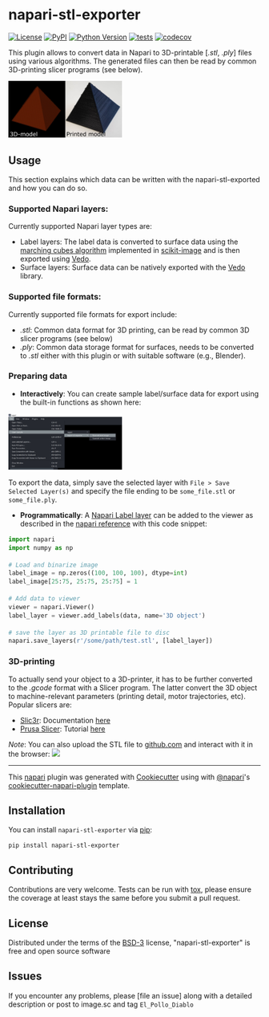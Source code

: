 # napari-stl-exporter

[![License](https://img.shields.io/pypi/l/napari-stl-exporter.svg?color=green)](https://github.com/jo-mueller/napari-stl-exporter/raw/master/LICENSE)
[![PyPI](https://img.shields.io/pypi/v/napari-stl-exporter.svg?color=green)](https://pypi.org/project/napari-stl-exporter)
[![Python Version](https://img.shields.io/pypi/pyversions/napari-stl-exporter.svg?color=green)](https://python.org)
[![tests](https://github.com/jo-mueller/napari-stl-exporter/workflows/tests/badge.svg)](https://github.com/jo-mueller/napari-stl-exporter/actions)
[![codecov](https://codecov.io/gh/jo-mueller/napari-stl-exporter/branch/main/graph/badge.svg?token=9zctLzazD9)](https://codecov.io/gh/jo-mueller/napari-stl-exporter)

This plugin allows to convert data in Napari to 3D-printable [*.stl*, *.ply*] files using various algorithms. The generated files can then be read by common 3D-printing slicer programs (see below).

<img src="https://github.com/jo-mueller/napari-stl-exporter/blob/main/doc/model_and_printed_model.png" width=45% height=45%>

## Usage
This section explains which data can be written with the napari-stl-exported and how you can do so.

### Supported Napari layers:

Currently supported Napari layer types are:
* Label layers: The label data is converted to surface data using the [marching cubes algorithm](https://scikit-image.org/docs/dev/api/skimage.measure.html#skimage.measure.marching_cubes) implemented in [scikit-image](https://scikit-image.org/) and is then exported using [Vedo](https://vedo.embl.es/).
* Surface layers: Surface data can be natively exported with the [Vedo](https://vedo.embl.es/) library.

### Supported file formats:
Currently supported file formats for export include:
* *.stl*: Common data format for 3D printing, can be read by common 3D slicer programs (see below)
* *.ply*: Common data storage format for surfaces, needs to be converted to *.stl* either with this plugin or with suitable software (e.g., Blender).

### Preparing data
- **Interactively**: You can create sample label/surface data for export using the built-in functions as shown here:

<img src="./doc/1_sample_data.png" width=45% height=45%>

To export the data, simply save the selected layer with `File > Save Selected Layer(s)` and specify the file ending to be `some_file.stl` or `some_file.ply`.

- **Programmatically**: A [Napari Label layer](https://napari.org/api/napari.layers.Labels.html) can be added to the viewer as described in the [napari reference](https://napari.org/gallery/add_labels.html?highlight=add_labels) with this code snippet:
```python
import napari
import numpy as np

# Load and binarize image
label_image = np.zeros((100, 100, 100), dtype=int)
label_image[25:75, 25:75, 25:75] = 1

# Add data to viewer
viewer = napari.Viewer()
label_layer = viewer.add_labels(data, name='3D object')

# save the layer as 3D printable file to disc
napari.save_layers(r'/some/path/test.stl', [label_layer])
```

### 3D-printing
To actually send your object to a 3D-printer, it has to be further converted to the *.gcode* format with a Slicer program. The latter convert the 3D object to machine-relevant parameters (printing detail, motor trajectories, etc). Popular slicers are:

* [Slic3r](https://slic3r.org/): Documentation [here](https://manual.slic3r.org/intro/overview)
* [Prusa Slicer](https://www.prusa3d.com/prusaslicer/): Tutorial [here](https://help.prusa3d.com/en/article/first-print-with-prusaslicer_1753)

*Note*: You can also upload the STL file to [github.com](https://github.com) and interact with it in the browser:
![](https://raw.githubusercontent.com/jo-mueller/napari-stl-exporter/main/doc/pyramid_browser_screenshot.png)

----------------------------------

This [napari] plugin was generated with [Cookiecutter] using with [@napari]'s [cookiecutter-napari-plugin] template.

<!--
Don't miss the full getting started guide to set up your new package:
https://github.com/napari/cookiecutter-napari-plugin#getting-started

and review the napari docs for plugin developers:
https://napari.org/docs/plugins/index.html
-->

## Installation

You can install `napari-stl-exporter` via [pip]:

    pip install napari-stl-exporter

## Contributing

Contributions are very welcome. Tests can be run with [tox], please ensure
the coverage at least stays the same before you submit a pull request.

## License

Distributed under the terms of the [BSD-3] license,
"napari-stl-exporter" is free and open source software

## Issues

If you encounter any problems, please [file an issue] along with a detailed description or post to image.sc and tag ```El_Pollo_Diablo```

[napari]: https://github.com/napari/napari
[Cookiecutter]: https://github.com/audreyr/cookiecutter
[@napari]: https://github.com/napari
[MIT]: http://opensource.org/licenses/MIT
[BSD-3]: http://opensource.org/licenses/BSD-3-Clause
[GNU GPL v3.0]: http://www.gnu.org/licenses/gpl-3.0.txt
[GNU LGPL v3.0]: http://www.gnu.org/licenses/lgpl-3.0.txt
[Apache Software License 2.0]: http://www.apache.org/licenses/LICENSE-2.0
[Mozilla Public License 2.0]: https://www.mozilla.org/media/MPL/2.0/index.txt
[cookiecutter-napari-plugin]: https://github.com/napari/cookiecutter-napari-plugin

[napari]: https://github.com/napari/napari
[tox]: https://tox.readthedocs.io/en/latest/
[pip]: https://pypi.org/project/pip/
[PyPI]: https://pypi.org/
